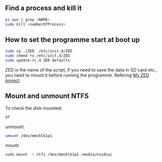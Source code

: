 ## Find a process and kill it
```sh
ps aux | grep <NAME>
sudo kill <numberOfProcess>
```

## How to set the programme start at boot up

```sh
sudo cp ./ZED  /etc/init.d/ZED
sudo chmod +x /etc/init.d/ZED
sudo update-rc.d ZED defaults
```
ZED is the name of the script, if you need to save the data in SD card etc., you need to mount it before running the programme. Refering [My ZED project](https://github.com/rockkingjy/ZedDataCollection)

## Mount and unmount NTFS
To check the disk mounted:
```sh
df
```
unmount:
```sh
umount /dev/mmcblk1p1
```
mount:
```sh
sudo mount -t ntfs /dev/mmcblk1p1 /media/nvidia/
```

